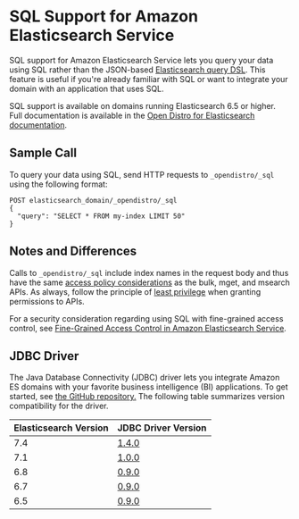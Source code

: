 # SQL Support for Amazon Elasticsearch Service<a name="sql-support"></a>

SQL support for Amazon Elasticsearch Service lets you query your data using SQL rather than the JSON\-based [Elasticsearch query DSL](https://opendistro.github.io/for-elasticsearch-docs/docs/elasticsearch/full-text/)\. This feature is useful if you're already familiar with SQL or want to integrate your domain with an application that uses SQL\.

SQL support is available on domains running Elasticsearch 6\.5 or higher\. Full documentation is available in the [Open Distro for Elasticsearch documentation](https://opendistro.github.io/for-elasticsearch-docs/docs/sql/)\.

## Sample Call<a name="sql-sample"></a>

To query your data using SQL, send HTTP requests to `_opendistro/_sql` using the following format:

```
POST elasticsearch_domain/_opendistro/_sql
{
  "query": "SELECT * FROM my-index LIMIT 50"
}
```

## Notes and Differences<a name="sql-diff"></a>

Calls to `_opendistro/_sql` include index names in the request body and thus have the same [access policy considerations](es-ac.md#es-ac-advanced) as the bulk, mget, and msearch APIs\. As always, follow the principle of [least privilege](https://docs.aws.amazon.com/IAM/latest/UserGuide/best-practices.html#grant-least-privilege) when granting permissions to APIs\.

For a security consideration regarding using SQL with fine\-grained access control, see [Fine\-Grained Access Control in Amazon Elasticsearch Service](fgac.md#fgac-limitations)\.

## JDBC Driver<a name="jdbc-driver"></a>

The Java Database Connectivity \(JDBC\) driver lets you integrate Amazon ES domains with your favorite business intelligence \(BI\) applications\. To get started, see [the GitHub repository\.](https://github.com/opendistro-for-elasticsearch/sql-jdbc) The following table summarizes version compatibility for the driver\.


| Elasticsearch Version | JDBC Driver Version | 
| --- | --- | 
| 7\.4 | [1\.4\.0](https://d3g5vo6xdbdb9a.cloudfront.net/downloads/elasticsearch-clients/opendistro-sql-jdbc/opendistro-sql-jdbc-1.4.0.0.jar) | 
| 7\.1 | [1\.0\.0](https://d3g5vo6xdbdb9a.cloudfront.net/downloads/elasticsearch-clients/opendistro-sql-jdbc/opendistro-sql-jdbc-1.0.0.0.jar) | 
| 6\.8 | [0\.9\.0](https://d3g5vo6xdbdb9a.cloudfront.net/downloads/elasticsearch-clients/opendistro-sql-jdbc/opendistro-sql-jdbc-0.9.0.0.jar) | 
| 6\.7 | [0\.9\.0](https://d3g5vo6xdbdb9a.cloudfront.net/downloads/elasticsearch-clients/opendistro-sql-jdbc/opendistro-sql-jdbc-0.9.0.0.jar) | 
| 6\.5 | [0\.9\.0](https://d3g5vo6xdbdb9a.cloudfront.net/downloads/elasticsearch-clients/opendistro-sql-jdbc/opendistro-sql-jdbc-0.9.0.0.jar) | 